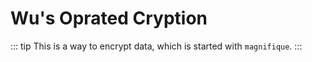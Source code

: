 # Wu's Oprated Cryption

::: tip
This is a way to encrypt data, which is started with `magnifique`.
:::
